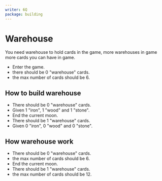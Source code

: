 ```yaml
---
writer: 6Q
package: building
---
```

# Warehouse

You need warehouse to hold cards in the game, 
more warehouses in game more cards you can have in game.

 * Enter the game.
 * there should be 0 "warehouse" cards.
 * the max number of cards should be 6.

 ## How to build warehouse

 * There should be 0 "warehouse" cards.
 * Given 1 "iron", 1 "wood" and 1 "stone".
 * End the current moon.
 * There should be 1 "warehouse" cards.
 * Given 0 "iron", 0 "wood" and 0 "stone".

 ## How warehouse work

 * There should be 0 "warehouse" cards.
 * the max number of cards should be 6.
 * End the current moon.
 * There should be 1 "warehouse" cards.
 * the max number of cards should be 12.

